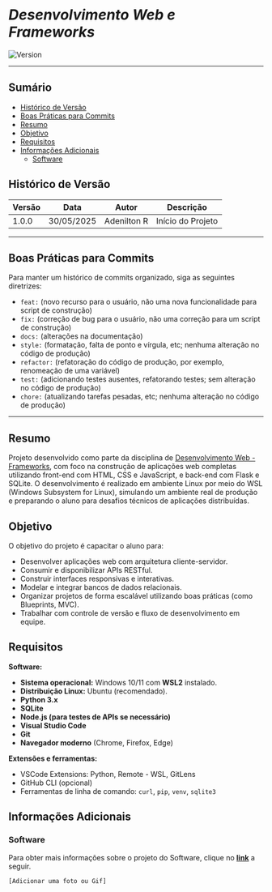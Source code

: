 # _Desenvolvimento Web e Frameworks_

![Version](https://img.shields.io/badge/Version-1.0.0-blue)

---

## Sumário

- [Histórico de Versão](#histórico-de-versão)
- [Boas Práticas para Commits](#boas-práticas-para-commits)
- [Resumo](#resumo)
- [Objetivo](#objetivo)
- [Requisitos](#requisitos)
- [Informações Adicionais](#informações-adicionais)
    - [Software](#software)

## Histórico de Versão

| Versão | Data       | Autor        | Descrição            |
|--------|------------|--------------|----------------------|
| 1.0.0  | 30/05/2025 | Adenilton R  | Início do Projeto    |

---

## Boas Práticas para Commits

Para manter um histórico de commits organizado, siga as seguintes diretrizes:

- `feat:` (novo recurso para o usuário, não uma nova funcionalidade para script de construção)
- `fix:` (correção de bug para o usuário, não uma correção para um script de construção)
- `docs:` (alterações na documentação)
- `style:` (formatação, falta de ponto e vírgula, etc; nenhuma alteração no código de produção)
- `refactor:` (refatoração do código de produção, por exemplo, renomeação de uma variável)
- `test:` (adicionando testes ausentes, refatorando testes; sem alteração no código de produção)
- `chore:` (atualizando tarefas pesadas, etc; nenhuma alteração no código de produção)

---

## Resumo

Projeto desenvolvido como parte da disciplina de [Desenvolvimento Web - Frameworks](https://github.com/caio-ireno/Desenvolvimento-web-FACENS-2025-1/tree/main), com foco na construção de aplicações web completas utilizando front-end com HTML, CSS e JavaScript, e back-end com Flask e SQLite. O desenvolvimento é realizado em ambiente Linux por meio do WSL (Windows Subsystem for Linux), simulando um ambiente real de produção e preparando o aluno para desafios técnicos de aplicações distribuídas.

## Objetivo

O objetivo do projeto é capacitar o aluno para:

- Desenvolver aplicações web com arquitetura cliente-servidor.
- Consumir e disponibilizar APIs RESTful.
- Construir interfaces responsivas e interativas.
- Modelar e integrar bancos de dados relacionais.
- Organizar projetos de forma escalável utilizando boas práticas (como Blueprints, MVC).
- Trabalhar com controle de versão e fluxo de desenvolvimento em equipe.

## Requisitos

**Software:**

- **Sistema operacional:** Windows 10/11 com **WSL2** instalado.
- **Distribuição Linux:** Ubuntu (recomendado).
- **Python 3.x**
- **SQLite**
- **Node.js (para testes de APIs se necessário)**
- **Visual Studio Code**
- **Git**
- **Navegador moderno** (Chrome, Firefox, Edge)

**Extensões e ferramentas:**

- VSCode Extensions: Python, Remote - WSL, GitLens
- GitHub CLI (opcional)
- Ferramentas de linha de comando: `curl`, `pip`, `venv`, `sqlite3`

## Informações Adicionais

### Software

Para obter mais informações sobre o projeto do Software, clique no __[link](https://github.com/Thirbt/sistema_hospital_project/tree/dev-adenilton/Software/Python)__ a seguir.

`[Adicionar uma foto ou Gif]`

